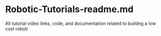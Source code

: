 # Robotic-Tutorials-readme.md
All tutorial video links, code, and documentation related to buildng a low cost roboti
